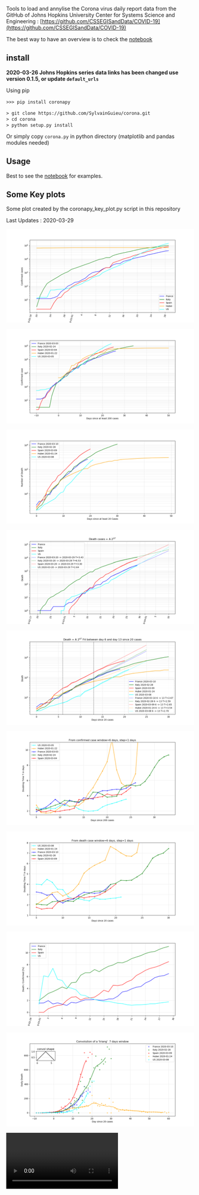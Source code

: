 
Tools to load and annylise the Corona virus daily report data from the GitHub of Johns Hopkins University Center for Systems Science and Engineering : [https://github.com/CSSEGISandData/COVID-19](https://github.com/CSSEGISandData/COVID-19)

The best way to have an overview is to check the [notebook](./corona.ipynb)

## install 

**2020-03-26 Johns Hopkins series data links has been changed use version 0.1.5, or update `default_urls`**

Using pip

```
>>> pip install coronapy 
```

```
> git clone https://github.com/SylvainGuieu/corona.git
> cd corona 
> python setup.py install
```

Or simply copy `corona.py` in python directory (matplotlib and pandas modules needed)

## Usage 

Best to see the [notebook](./corona.ipynb) for examples. 

## Some Key plots
Some plot created by the coronapy_key_plot.py script in this repository

Last Updates : 2020-03-29

![](./img/confirmed.png)

![](./img/confirmed_days_200.png)

![](./img/death_days_20.png)

![](./img/death_fit.png)

![](./img/death_fit_days.png)

![](./img/confirmed_T.png)

![](./img/death_T.png)

![](./img/death_ratio.png)

![](./img/death_daily.png)

![daily death over total](./img/daily_total_date.mp4)

